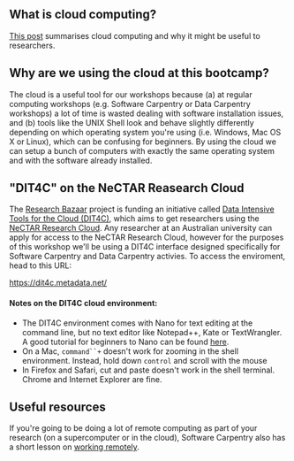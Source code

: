## What is cloud computing?

[This post](http://resbaz.tumblr.com/post/96944885049/explainer-cloud-computing) summarises cloud computing and why it might be useful to researchers.

## Why are we using the cloud at this bootcamp?

The cloud is a useful tool for our workshops because (a) at regular computing workshops (e.g. Software Carpentry or Data Carpentry workshops) a lot of time is wasted dealing with software installation issues, and (b) tools like the UNIX Shell look and behave slightly differently depending on which operating system you're using (i.e. Windows, Mac OS X or Linux), which can be confusing for beginners. By using the cloud we can setup a bunch of computers with exactly the same operating system and with the software already installed.    


## "DIT4C" on the NeCTAR Reasearch Cloud 

The [Research Bazaar](http://resbaz.tumblr.com/about) project is funding an initiative called [Data Intensive Tools for the Cloud (DIT4C)](http://dit4c.github.io/), which aims to get researchers using the [NeCTAR Research Cloud](http://www.nectar.org.au/research-cloud). Any researcher at an Australian university can apply for access to the NeCTAR Research Cloud, however for the purposes of this workshop we'll be using a DIT4C interface designed specifically for Software Carpentry and Data Carpentry activies. To access the enviroment, head to this URL:

https://dit4c.metadata.net/


#### Notes on the DIT4C cloud environment:

* The DIT4C environment comes with Nano for text editing at the command line, but no text editor like Notepad++, Kate or TextWrangler. A good tutorial for beginners to Nano can be found [here](http://www.howtogeek.com/howto/42980/the-beginners-guide-to-nano-the-linux-command-line-text-editor/). 
* On a Mac, `command``+` doesn't work for zooming in the shell environment. Instead, hold down `control` and scroll with the mouse
* In Firefox and Safari, cut and paste doesn't work in the shell terminal. Chrome and Internet Explorer are fine.


## Useful resources

If you're going to be doing a lot of remote computing as part of your research (on a supercomputer or in the cloud), Software Carpentry also has a short lesson on [working remotely](http://www.software-carpentry.org/v5/novice/extras/07-ssh.html).


